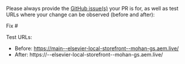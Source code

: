 Please always provide the [GitHub issue(s)](../issues) your PR is for, as well as test URLs where your change can be observed (before and after):

Fix #<gh-issue-id>

Test URLs:
- Before: https://main--elsevier-local-storefront--mohan-gs.aem.live/
- After: https://<branch>--elsevier-local-storefront--mohan-gs.aem.live/
